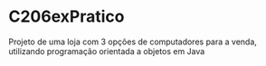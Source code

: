 # C206exPratico
Projeto de uma loja com 3 opções de computadores para a venda, utilizando programação orientada a objetos em Java
